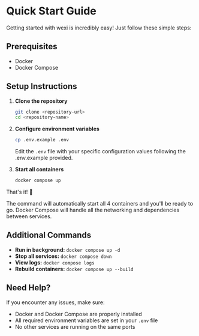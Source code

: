 # Quick Start Guide

Getting started with wexi is incredibly easy! Just follow these simple steps:

## Prerequisites

- Docker
- Docker Compose

## Setup Instructions

1. **Clone the repository**
   ```bash
   git clone <repository-url>
   cd <repository-name>
   ```

2. **Configure environment variables**
   ```bash
   cp .env.example .env
   ```
   Edit the `.env` file with your specific configuration values following the .env.example provided.

3. **Start all containers**
   ```bash
   docker compose up
   ```

That's it! 🎉

The command will automatically start all 4 containers and you'll be ready to go. Docker Compose will handle all the networking and dependencies between services.

## Additional Commands

- **Run in background:** `docker compose up -d`
- **Stop all services:** `docker compose down`
- **View logs:** `docker compose logs`
- **Rebuild containers:** `docker compose up --build`

## Need Help?

If you encounter any issues, make sure:
- Docker and Docker Compose are properly installed
- All required environment variables are set in your `.env` file
- No other services are running on the same ports